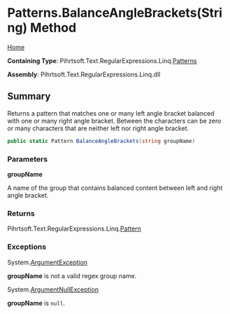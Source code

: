 # Patterns\.BalanceAngleBrackets\(String\) Method

[Home](../../../../../../README.md)

**Containing Type**: Pihrtsoft\.Text\.RegularExpressions\.Linq\.[Patterns](../README.md)

**Assembly**: Pihrtsoft\.Text\.RegularExpressions\.Linq\.dll

## Summary

Returns a pattern that matches one or many left angle bracket balanced with one or many right angle bracket\.
Between the characters can be zero or many characters that are neither left nor right angle bracket\.

```csharp
public static Pattern BalanceAngleBrackets(string groupName)
```

### Parameters

**groupName**

A name of the group that contains balanced content between left and right angle bracket\.

### Returns

Pihrtsoft\.Text\.RegularExpressions\.Linq\.[Pattern](../../Pattern/README.md)

### Exceptions

System\.[ArgumentException](https://docs.microsoft.com/en-us/dotnet/api/system.argumentexception)

**groupName** is not a valid regex group name\.

System\.[ArgumentNullException](https://docs.microsoft.com/en-us/dotnet/api/system.argumentnullexception)

**groupName** is `null`\.

